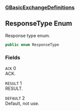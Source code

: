 ### [GBasicExchangeDefinitions](./GBasicExchangeDefinitions.md 'GBasicExchangeDefinitions')
## ResponseType Enum
Response type enum.  
```csharp
public enum ResponseType
```
### Fields
<a name='GBasicExchangeDefinitions-ResponseType-ACK'></a>
`ACK` 0  
ACK.  
  
<a name='GBasicExchangeDefinitions-ResponseType-RESULT'></a>
`RESULT` 1  
RESULT.  
  
<a name='GBasicExchangeDefinitions-ResponseType-DEFAULT'></a>
`DEFAULT` 2  
Default, not use.  
  
